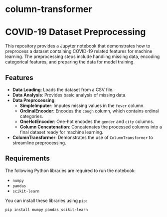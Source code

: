 # column-transformer
# COVID-19 Dataset Preprocessing

This repository provides a Jupyter notebook that demonstrates how to preprocess a dataset containing COVID-19 related features for machine learning. The preprocessing steps include handling missing data, encoding categorical features, and preparing the data for model training.

## Features

- **Data Loading**: Loads the dataset from a CSV file.
- **Data Analysis**: Provides basic analysis of missing data.
- **Data Preprocessing**:
  - **SimpleImputer**: Imputes missing values in the `fever` column.
  - **OrdinalEncoder**: Encodes the `cough` column, which contains ordinal categories.
  - **OneHotEncoder**: One-hot encodes the `gender` and `city` columns.
  - **Column Concatenation**: Concatenates the processed columns into a final dataset ready for machine learning.
- **ColumnTransformer**: Demonstrates the use of `ColumnTransformer` to streamline preprocessing.

## Requirements

The following Python libraries are required to run the notebook:

- `numpy`
- `pandas`
- `scikit-learn`

You can install these libraries using `pip`:

```bash
pip install numpy pandas scikit-learn
